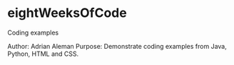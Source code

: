 # eightWeeksOfCode
Coding examples

Author: Adrian Aleman
Purpose: Demonstrate coding examples from Java, Python, HTML and CSS.
